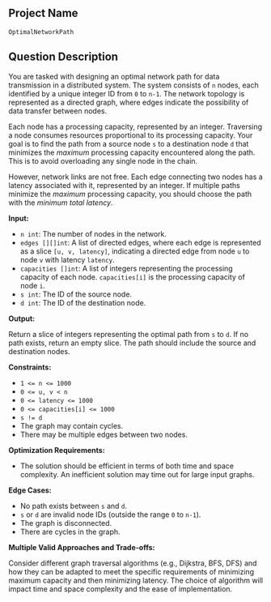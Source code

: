 ## Project Name

`OptimalNetworkPath`

## Question Description

You are tasked with designing an optimal network path for data transmission in a distributed system. The system consists of `n` nodes, each identified by a unique integer ID from `0` to `n-1`. The network topology is represented as a directed graph, where edges indicate the possibility of data transfer between nodes.

Each node has a processing capacity, represented by an integer. Traversing a node consumes resources proportional to its processing capacity. Your goal is to find the path from a source node `s` to a destination node `d` that minimizes the *maximum* processing capacity encountered along the path. This is to avoid overloading any single node in the chain.

However, network links are not free. Each edge connecting two nodes has a latency associated with it, represented by an integer. If multiple paths minimize the *maximum* processing capacity, you should choose the path with the *minimum total latency*.

**Input:**

*   `n int`: The number of nodes in the network.
*   `edges [][]int`: A list of directed edges, where each edge is represented as a slice `[u, v, latency]`, indicating a directed edge from node `u` to node `v` with latency `latency`.
*   `capacities []int`: A list of integers representing the processing capacity of each node. `capacities[i]` is the processing capacity of node `i`.
*   `s int`: The ID of the source node.
*   `d int`: The ID of the destination node.

**Output:**

Return a slice of integers representing the optimal path from `s` to `d`. If no path exists, return an empty slice. The path should include the source and destination nodes.

**Constraints:**

*   `1 <= n <= 1000`
*   `0 <= u, v < n`
*   `0 <= latency <= 1000`
*   `0 <= capacities[i] <= 1000`
*   `s != d`
*   The graph may contain cycles.
*   There may be multiple edges between two nodes.

**Optimization Requirements:**

*   The solution should be efficient in terms of both time and space complexity. An inefficient solution may time out for large input graphs.

**Edge Cases:**

*   No path exists between `s` and `d`.
*   `s` or `d` are invalid node IDs (outside the range `0` to `n-1`).
*   The graph is disconnected.
*   There are cycles in the graph.

**Multiple Valid Approaches and Trade-offs:**

Consider different graph traversal algorithms (e.g., Dijkstra, BFS, DFS) and how they can be adapted to meet the specific requirements of minimizing maximum capacity and then minimizing latency. The choice of algorithm will impact time and space complexity and the ease of implementation.
